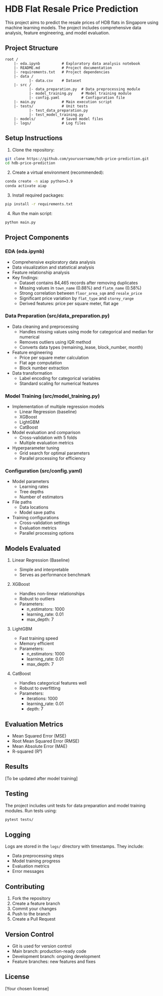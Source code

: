 # HDB Flat Resale Price Prediction

This project aims to predict the resale prices of HDB flats in Singapore using machine learning models. The project includes comprehensive data analysis, feature engineering, and model evaluation.

## Project Structure
```
root /
    |- eda.ipynb          # Exploratory data analysis notebook
    |- README.md          # Project documentation
    |- requirements.txt   # Project dependencies
    |- data /
           |- data.csv    # Dataset
    |- src /
           |- data_preparation.py  # Data preprocessing module
           |- model_training.py    # Model training module
           |- config.yaml          # Configuration file
    |- main.py            # Main execution script
    |- tests/             # Unit tests
           |- test_data_preparation.py
           |- test_model_training.py
    |- models/            # Saved model files
    |- logs/              # Log files
```

## Setup Instructions

1. Clone the repository:
```bash
git clone https://github.com/yourusername/hdb-price-prediction.git
cd hdb-price-prediction
```

2. Create a virtual environment (recommended):
```bash
conda create -n aiap python=3.9
conda activate aiap
```

3. Install required packages:
```bash
pip install -r requirements.txt
```

4. Run the main script:
```bash
python main.py
```

## Project Components

### EDA (eda.ipynb)
- Comprehensive exploratory data analysis
- Data visualization and statistical analysis
- Feature relationship analysis
- Key findings:
  - Dataset contains 84,465 records after removing duplicates
  - Missing values in `town_name` (0.88%) and `flatm_name` (0.58%)
  - Strong correlation between `floor_area_sqm` and `resale_price`
  - Significant price variation by `flat_type` and `storey_range`
  - Derived features: price per square meter, flat age

### Data Preparation (src/data_preparation.py)
- Data cleaning and preprocessing
  - Handles missing values using mode for categorical and median for numerical
  - Removes outliers using IQR method
  - Converts data types (remaining_lease, block_number, month)
- Feature engineering
  - Price per square meter calculation
  - Flat age computation
  - Block number extraction
- Data transformation
  - Label encoding for categorical variables
  - Standard scaling for numerical features

### Model Training (src/model_training.py)
- Implementation of multiple regression models
  - Linear Regression (baseline)
  - XGBoost
  - LightGBM
  - CatBoost
- Model evaluation and comparison
  - Cross-validation with 5 folds
  - Multiple evaluation metrics
- Hyperparameter tuning
  - Grid search for optimal parameters
  - Parallel processing for efficiency

### Configuration (src/config.yaml)
- Model parameters
  - Learning rates
  - Tree depths
  - Number of estimators
- File paths
  - Data locations
  - Model save paths
- Training configurations
  - Cross-validation settings
  - Evaluation metrics
  - Parallel processing options

## Models Evaluated

1. Linear Regression (Baseline)
   - Simple and interpretable
   - Serves as performance benchmark

2. XGBoost
   - Handles non-linear relationships
   - Robust to outliers
   - Parameters:
     - n_estimators: 1000
     - learning_rate: 0.01
     - max_depth: 7

3. LightGBM
   - Fast training speed
   - Memory efficient
   - Parameters:
     - n_estimators: 1000
     - learning_rate: 0.01
     - max_depth: 7

4. CatBoost
   - Handles categorical features well
   - Robust to overfitting
   - Parameters:
     - iterations: 1000
     - learning_rate: 0.01
     - depth: 7

## Evaluation Metrics
- Mean Squared Error (MSE)
- Root Mean Squared Error (RMSE)
- Mean Absolute Error (MAE)
- R-squared (R²)

## Results
[To be updated after model training]

## Testing
The project includes unit tests for data preparation and model training modules. Run tests using:
```bash
pytest tests/
```

## Logging
Logs are stored in the `logs/` directory with timestamps. They include:
- Data preprocessing steps
- Model training progress
- Evaluation metrics
- Error messages

## Contributing
1. Fork the repository
2. Create a feature branch
3. Commit your changes
4. Push to the branch
5. Create a Pull Request

## Version Control
- Git is used for version control
- Main branch: production-ready code
- Development branch: ongoing development
- Feature branches: new features and fixes

## License
[Your chosen license] 